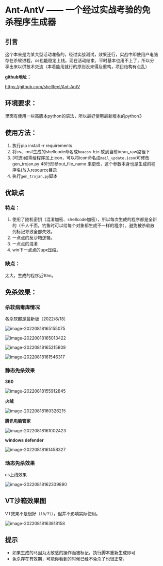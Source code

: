 # Ant-AntV —— 一个经过实战考验的免杀程序生成器

## 引言

这个本来是为某大型活动准备的，经过实战测试，效果还行，实战中即使用户电脑存在杀软进程，cs也能稳定上线。现在活动结束，平时基本也用不上了，所以分享出来以供技术交流（本着能用就行的原则没来得及重构，项目结构有点乱）

**github地址：**

https://github.com/shellfeel/Ant-AntV

## **环境要求：**

里面有使用一些高版本python的语法，所以最好使用最新版本的python3

## **使用方法：**

1. 执行pip install -r requirements
2. 将cs、msf生成的shellcode命名成`beacon.bin` 放到当前bean_raw路径下
3. (可选)如需给程序加上icon，可以将icon命名成`mail_update.icon`(可修改gen_trojan.py 48行形参out_file_name 来更改，这个参数本身也是生成的程序名)放入resource目录
4. 执行`gen_trojan.py`脚本

## 优缺点

### **特点：**

1. 使用了随机密钥（混淆加密、shellcode加密），所以每次生成的程序都是全新的（千人千面，钓鱼时可以给每个对象都生成不一样的程序），避免被杀软散列标记导致全部失效。
2. 一点点的反沙箱逻辑。
3. 一点点的混淆
4. win下一点点的upx压缩。

### **缺点：**

太大，生成的程序近10m。

## **免杀效果：**

### 杀软病毒库情况

各杀软都是最新版（2022/8/18）

![image-20220818165155075](https://9eek-1251521991.cos.ap-chengdu.myqcloud.com/article/img/20220818165155.png)

![image-20220818165013422](https://9eek-1251521991.cos.ap-chengdu.myqcloud.com/article/img/20220818165013.png)

![image-20220818165215809](https://9eek-1251521991.cos.ap-chengdu.myqcloud.com/article/img/20220818165215.png)

![image-20220818161546317](https://9eek-1251521991.cos.ap-chengdu.myqcloud.com/article/img/20220818161546.png)



### 静态免杀效果

**360**

![image-20220818155912845](https://9eek-1251521991.cos.ap-chengdu.myqcloud.com/article/img/20220818155912.png)

**火绒**

![image-20220818160326215](https://9eek-1251521991.cos.ap-chengdu.myqcloud.com/article/img/20220818160326.png)

**腾讯电脑管家**

![image-20220818161002423](https://9eek-1251521991.cos.ap-chengdu.myqcloud.com/article/img/20220818161002.png)

**windows defender**

![image-20220818161458327](https://9eek-1251521991.cos.ap-chengdu.myqcloud.com/article/img/20220818161458.png)

### 动态免杀效果

cs上线效果

![image-20220818162309890](https://9eek-1251521991.cos.ap-chengdu.myqcloud.com/article/img/20220818162309.png)

## VT沙箱效果图

VT效果不是很好（`10/71`），但并不影响实际使用。

![image-20220818163818158](https://9eek-1251521991.cos.ap-chengdu.myqcloud.com/article/img/20220818163818.png)

## 提示

 * 如果生成的马因为太敏感的操作而被标记，执行脚本重新生成即可
 * 免杀存在有效期，可能你看到的时候已经不免杀了也很正常。
